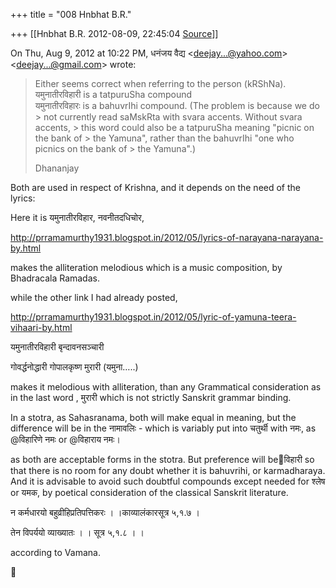 +++
title = "008 Hnbhat B.R."

+++
[[Hnbhat B.R.	2012-08-09, 22:45:04 [Source](https://groups.google.com/g/samskrita/c/SWOiXfHFEE4)]]



On Thu, Aug 9, 2012 at 10:22 PM, धनंजय वैद्य \<[deejay...@yahoo.com]()\> \<[deejay...@gmail.com]()\> wrote:  

> Either seems correct when referring to the person (kRShNa).  
> यमुनातीरविहारी is a tatpuruSha compound  
> यमुनातीरविहारः is a bahuvrIhi compound. (The problem is because we do > not currently read saMskRta with svara accents. Without svara accents, > this word could also be a tatpuruSha meaning "picnic on the bank of > the Yamuna", rather than the bahuvrIhi "one who picnics on the bank of > the Yamuna".)  
>   
> Dhananjay  
>   
> > 
> >   
> > 

  

Both are used in respect of Krishna, and it depends on the need of the lyrics:

  

Here it is यमुनातीरविहार, नवनीतदधिचोर,



<http://prramamurthy1931.blogspot.in/2012/05/lyrics-of-narayana-narayana-by.html>

  

makes the alliteration melodious which is a music composition, by Bhadracala Ramadas.

  

while the other link I had already posted,

  

<http://prramamurthy1931.blogspot.in/2012/05/lyric-of-yamuna-teera-vihaari-by.html>

  

यमुनातीरविहारी बृन्दावनसञ्चारी

गोवर्द्धनोद्धारी गोपालकृष्ण मुरारी (यमुना…..)

  

makes it melodious with alliteration, than any Grammatical consideration as in the last word , मुरारी which is not strictly Sanskrit grammar binding.

  

In a stotra, as Sahasranama, both will make equal in meaning, but the difference will be in the नामावलिः - which is variably put into चतुर्थी with नमः, as @विहारिणे नमः or @विहाराय नमः।

as both are acceptable forms in the stotra. But preference will be॒विहारी so that there is no room for any doubt whether it is bahuvrihi, or karmadharaya. And it is advisable to avoid such doubtful compounds except needed for श्लेष or यमक, by poetical consideration of the classical Sanskrit literature.

  

न कर्मधारयो बहुव्रीहिप्रतिपत्तिकरः । ।काव्यालंकारसूत्र ५,१.७ ।

तेन विपर्ययो व्याख्यातः । । सूत्र ५,१.८ । ।

according to Vamana.



